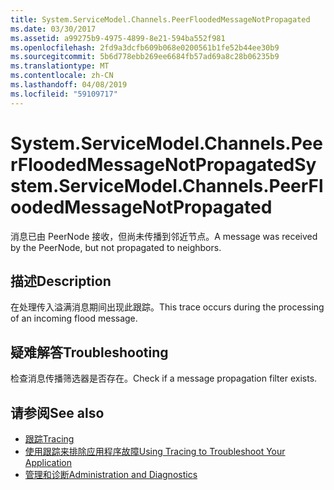 ```yaml
---
title: System.ServiceModel.Channels.PeerFloodedMessageNotPropagated
ms.date: 03/30/2017
ms.assetid: a99275b9-4975-4899-8e21-594ba552f981
ms.openlocfilehash: 2fd9a3dcfb609b068e0200561b1fe52b44ee30b9
ms.sourcegitcommit: 5b6d778ebb269ee6684fb57ad69a8c28b06235b9
ms.translationtype: MT
ms.contentlocale: zh-CN
ms.lasthandoff: 04/08/2019
ms.locfileid: "59109717"
---
```

# <a name="systemservicemodelchannelspeerfloodedmessagenotpropagated"></a><span data-ttu-id="36847-102">System.ServiceModel.Channels.PeerFloodedMessageNotPropagated</span><span class="sxs-lookup"><span data-stu-id="36847-102">System.ServiceModel.Channels.PeerFloodedMessageNotPropagated</span></span>
<span data-ttu-id="36847-103">消息已由 PeerNode 接收，但尚未传播到邻近节点。</span><span class="sxs-lookup"><span data-stu-id="36847-103">A message was received by the PeerNode, but not propagated to neighbors.</span></span>  
  
## <a name="description"></a><span data-ttu-id="36847-104">描述</span><span class="sxs-lookup"><span data-stu-id="36847-104">Description</span></span>  
 <span data-ttu-id="36847-105">在处理传入溢满消息期间出现此跟踪。</span><span class="sxs-lookup"><span data-stu-id="36847-105">This trace occurs during the processing of an incoming flood message.</span></span>  
  
## <a name="troubleshooting"></a><span data-ttu-id="36847-106">疑难解答</span><span class="sxs-lookup"><span data-stu-id="36847-106">Troubleshooting</span></span>  
 <span data-ttu-id="36847-107">检查消息传播筛选器是否存在。</span><span class="sxs-lookup"><span data-stu-id="36847-107">Check if a message propagation filter exists.</span></span>  
  
## <a name="see-also"></a><span data-ttu-id="36847-108">请参阅</span><span class="sxs-lookup"><span data-stu-id="36847-108">See also</span></span>

- [<span data-ttu-id="36847-109">跟踪</span><span class="sxs-lookup"><span data-stu-id="36847-109">Tracing</span></span>](../../../../../docs/framework/wcf/diagnostics/tracing/index.md)
- [<span data-ttu-id="36847-110">使用跟踪来排除应用程序故障</span><span class="sxs-lookup"><span data-stu-id="36847-110">Using Tracing to Troubleshoot Your Application</span></span>](../../../../../docs/framework/wcf/diagnostics/tracing/using-tracing-to-troubleshoot-your-application.md)
- [<span data-ttu-id="36847-111">管理和诊断</span><span class="sxs-lookup"><span data-stu-id="36847-111">Administration and Diagnostics</span></span>](../../../../../docs/framework/wcf/diagnostics/index.md)
